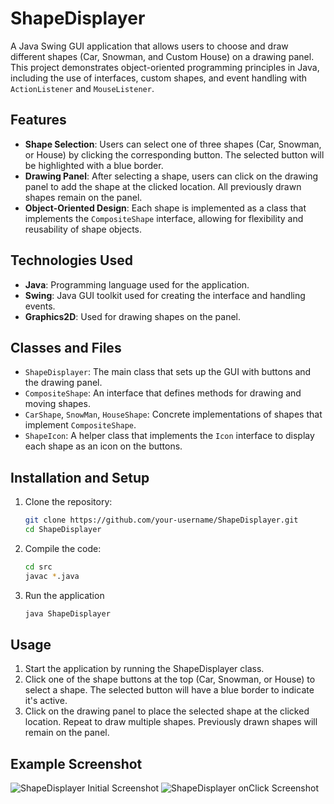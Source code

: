 # ShapeDisplayer

A Java Swing GUI application that allows users to choose and draw different shapes (Car, Snowman, and Custom House) on a drawing panel. This project demonstrates object-oriented programming principles in Java, including the use of interfaces, custom shapes, and event handling with `ActionListener` and `MouseListener`.

## Features

- **Shape Selection**: Users can select one of three shapes (Car, Snowman, or House) by clicking the corresponding button. The selected button will be highlighted with a blue border.
- **Drawing Panel**: After selecting a shape, users can click on the drawing panel to add the shape at the clicked location. All previously drawn shapes remain on the panel.
- **Object-Oriented Design**: Each shape is implemented as a class that implements the `CompositeShape` interface, allowing for flexibility and reusability of shape objects.
  
## Technologies Used

- **Java**: Programming language used for the application.
- **Swing**: Java GUI toolkit used for creating the interface and handling events.
- **Graphics2D**: Used for drawing shapes on the panel.

## Classes and Files

- `ShapeDisplayer`: The main class that sets up the GUI with buttons and the drawing panel.
- `CompositeShape`: An interface that defines methods for drawing and moving shapes.
- `CarShape`, `SnowMan`, `HouseShape`: Concrete implementations of shapes that implement `CompositeShape`.
- `ShapeIcon`: A helper class that implements the `Icon` interface to display each shape as an icon on the buttons.

## Installation and Setup

1. Clone the repository:
   ```bash
   git clone https://github.com/your-username/ShapeDisplayer.git
   cd ShapeDisplayer

2. Compile the code:
   ```bash
   cd src
   javac *.java

3. Run the application
   ```bash
   java ShapeDisplayer

## Usage

1. Start the application by running the ShapeDisplayer class.
2. Click one of the shape buttons at the top (Car, Snowman, or House) to select a shape. The selected button will have a blue border to indicate it's active.
3. Click on the drawing panel to place the selected shape at the clicked location. Repeat to draw multiple shapes. Previously drawn shapes will remain on the panel.

## Example Screenshot
![ShapeDisplayer Initial Screenshot](images/initial_screenshot.png)
![ShapeDisplayer onClick Screenshot](images/onClick_screenshot.png)

